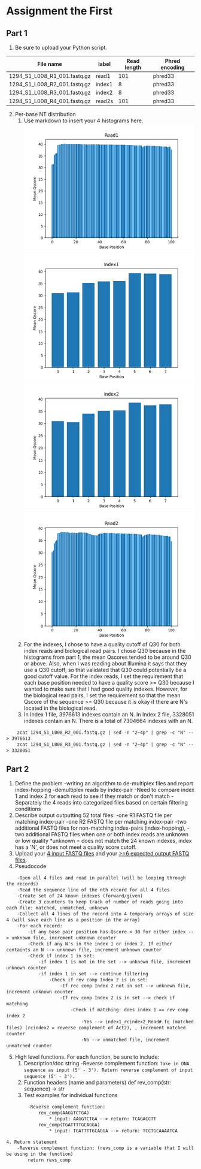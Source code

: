 # Assignment the First

## Part 1
1. Be sure to upload your Python script.

| File name | label | Read length | Phred encoding |
|---|---|---|---|
| 1294_S1_L008_R1_001.fastq.gz | read1 | 101 | phred33 |
| 1294_S1_L008_R2_001.fastq.gz | index1 | 8 | phred33 |
| 1294_S1_L008_R3_001.fastq.gz | index2 | 8 | phred33 |
| 1294_S1_L008_R4_001.fastq.gz | read2s | 101 | phred33 |

2. Per-base NT distribution
    1. Use markdown to insert your 4 histograms here.
        ![read1](Read1.png)
        ![index1](Index1.png)
        ![index2](Index2.png)
        ![read2](Read2.png)
    2. For the indexes, I chose to have a quality cutoff of Q30 for both index reads and biological read pairs. I chose Q30 because in the histograms from part 1, the mean Qscores tended to be around Q30 or above. Also, when I was reading about Illumina it says that they use a Q30 cutoff, so that validated that Q30 could potentially be a good cutoff value. For the index reads, I set the requirement that each base position needed to have a quality score >= Q30 because I wanted to make sure that I had good quality indexes. However, for the biological read pairs, I set the requirement so that the mean Qscore of the sequence >= Q30 because it is okay if there are N's located in the biological read.
    3. In Index 1 file, 3976613 indexes contain an N. In Index 2 file, 3328051 indexes contain an N. There is a total of 7304664 indexes with an N.
```
    zcat 1294_S1_L008_R2_001.fastq.gz | sed -n "2~4p" | grep -c "N" --> 3976613
    zcat 1294_S1_L008_R3_001.fastq.gz | sed -n "2~4p" | grep -c "N" --> 3328051 
```
    
## Part 2
1. Define the problem
    -writing an algorithm to de-multiplex files and report index-hopping
    -demultiplex reads by index-pair
    -Need to compare index 1 and index 2 for each read to see if they match or don't match
    -Separately the 4 reads into categorized files based on certain filtering conditions
2. Describe output
    outputting 52 total files:
    -one R1 FASTQ file per matching index-pair
    -one R2 FASTQ file per matching index-pair
    -two additional FASTQ files for non-matching index-pairs (index-hopping), 
    -two additional FASTQ files when one or both index reads are unknown or low quality 
        *unknown = does not match the 24 known indexes, index has a 'N', or does not meet a quality score cutoff.
3. Upload your [4 input FASTQ files](../TEST-input_FASTQ) and your [>=6 expected output FASTQ files](../TEST-output_FASTQ).
4. Pseudocode
```
    -Open all 4 files and read in parallel (will be looping through the records)
    -Read the sequence line of the nth record for all 4 files
    -Create set of 24 known indexes (forward/given)
    -Create 3 counters to keep track of number of reads going into each file: matched, unmatched, unknown
    -Collect all 4 lines of the record into 4 temporary arrays of size 4 (will save each line as a position in the array)
    -For each record:
        -if any base pair position has Qscore < 30 for either index --> unknown file, increment unknown counter
        -Check if any N's in the index 1 or index 2. If either containts an N --> unknown file, increment unknown counter
        -Check if index 1 in set:
            -if index 1 is not in the set --> unknown file, increment unknown counter
            -if index 1 in set --> continue filtering
                -Check if rev comp Index 2 is in set:
                    -If rec comp Index 2 not in set --> unknown file, increment unknown counter
                    -If rev comp Index 2 is in set --> check if matching
                        -Check if matching: does index 1 == rev comp index 2
                            -Yes --> index1_rcindex2_Read#.fq (matched files) (rcindex2 = reverse complement of Act2), , increment matched counter
                            -No --> unmatched file, increment unmatched counter  
```
5. High level functions. For each function, be sure to include:
    1. Description/doc string
        -Reverse complement function:
            ```Take in DNA sequence as input (5' - 3'). Return reverse complement of input sequence (5' - 3').```
    2. Function headers (name and parameters)
        def rev_comp(str: sequence) -> str
    3. Test examples for individual functions
```
        -Reverse complement function:
            rev_comp(AAGGTCTGA)
                * input: AAGGTCTGA --> return: TCAGACCTT
            rev_comp(TGATTTTGCAGGA)
                * input: TGATTTTGCAGGA --> return: TCCTGCAAAATCA
``` 
    4. Return statement
        -Reverse complement function: (revs_comp is a variable that I will be using in the function)
            return revs_comp